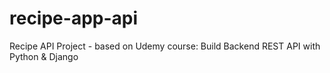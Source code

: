 # recipe-app-api
Recipe API Project - based on Udemy course: Build Backend REST API with Python &amp; Django
